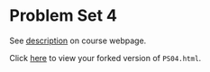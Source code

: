 # Problem Set 4

See [description](https://rudeboybert.github.io/STAT495/#problem_set_4) on course webpage.

Click [here](http://htmlpreview.github.io/?https://github.com/AnthonyRentsch/PS04/blob/master/PS04.html) to view your forked version of `PS04.html`.
